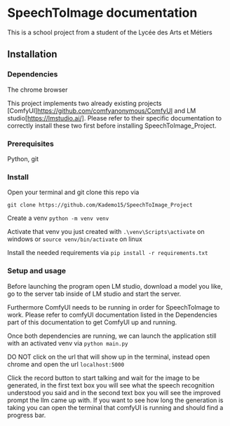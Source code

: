 # SpeechToImage documentation
This is a school project from a student of the Lycée des Arts et Métiers
## Installation
### Dependencies
The chrome browser

This project implements two already existing projects [ComfyUI]https://github.com/comfyanonymous/ComfyUI and LM studio[https://lmstudio.ai/]. 
Please refer to their specific documentation to correctly install these two first before installing SpeechToImage_Project.

### Prerequisites
Python, git

### Install
Open your terminal and git clone this repo via 

````git clone https://github.com/Kademo15/SpeechToImage_Project````

Create a venv ````python -m venv venv````

Activate that venv you just created with
````.\venv\Scripts\activate```` on windows or ````source venv/bin/activate```` on linux

Install the needed requirements via 
````pip install -r requirements.txt````

### Setup and usage
Before launching the program open LM studio, download a model you like, go to the server tab inside of LM studio and start the server. 

Furthermore ComfyUI needs to be running in order for SpeechToImage to work. Please refer to comfyUI documentation listed in the Dependencies part of this documentation to get ComfyUI up and running.

Once both dependencies are running, we can launch the application still with an activated venv via
````python main.py````

DO NOT click on the url that will show up in the terminal, instead open chrome and open the url ````localhost:5000````

Click the record button to start talking and wait for the image to be generated, 
in the first text box you will see what the speech recognition understood you said 
and in the second text box you will see the improved prompt the llm came up with. 
If you want to see how long the generation is taking you can open the terminal that comfyUI is running
and should find a progress bar. 
